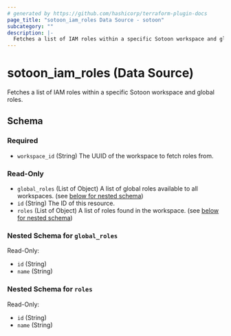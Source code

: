 ```yaml
---
# generated by https://github.com/hashicorp/terraform-plugin-docs
page_title: "sotoon_iam_roles Data Source - sotoon"
subcategory: ""
description: |-
  Fetches a list of IAM roles within a specific Sotoon workspace and global roles.
---
```


# sotoon_iam_roles (Data Source)

Fetches a list of IAM roles within a specific Sotoon workspace and global roles.



<!-- schema generated by tfplugindocs -->
## Schema

### Required

- `workspace_id` (String) The UUID of the workspace to fetch roles from.

### Read-Only

- `global_roles` (List of Object) A list of global roles available to all workspaces. (see [below for nested schema](#nestedatt--global_roles))
- `id` (String) The ID of this resource.
- `roles` (List of Object) A list of roles found in the workspace. (see [below for nested schema](#nestedatt--roles))

<a id="nestedatt--global_roles"></a>
### Nested Schema for `global_roles`

Read-Only:

- `id` (String)
- `name` (String)


<a id="nestedatt--roles"></a>
### Nested Schema for `roles`

Read-Only:

- `id` (String)
- `name` (String)
